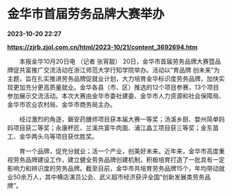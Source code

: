 # 金华市首届劳务品牌大赛举办

**2023-10-20 22:27**

**https://zjrb.zjol.com.cn/html/2023-10/21/content_3692694.htm**

　　本报金华10月20日电 （记者 张宵靓） 20日，金华市首届劳务品牌大赛暨品牌促共富推广交流活动在浙江师范大学行知学院举办。活动以“育品牌 创未来”为主题，旨在扎实推进劳务品牌促就业计划，大力培育金华标识度劳务品牌，加快实现更加充分更高质量就业。金华各县（市、区）推选的12个项目参赛，13个项目参加展示交流活动。本次大赛由金华市委社建委、金华市人力资源和社会保障局、金华市农业农村局、金华市商务局主办。

　　经过激烈的角逐，磐安药膳师项目获本届大赛一等奖；汤溪乡厨、婺州简单妈妈项目获二等奖；永康杯匠、兰溪共富牛肉面、浦江晶工项目获三等奖；金东苗工、金华两头乌等项目获优胜奖。

　　育一个品牌，促充分就业；活一个产业，创美好未来。近年来，金华市高度重视劳务品牌建设工作，建立健全劳务品牌创建机制，积极培育打造了一批具有一定影响力和辨识度的劳务品牌。截至目前，金华市共培育劳务品牌15个，年均带动就业50余万人，其中横店演员公会、武义超市经济获评全国“创新发展类劳务品牌”。
